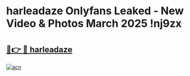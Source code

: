 # harleadaze Onlyfans Leaked - New Video & Photos March 2025 !nj9zx

# <h2><a href="https://fh2d86.iuczelnia.edu.pl?title=harleadaze&ref=nj9zx">🔗👉 🔴 harleadaze</a></h2>

[![acn](https://github.com/user-attachments/assets/0f9c940e-d8b0-45ae-aac7-cd30a18b3e1c)](https://fh2d86.iuczelnia.edu.pl?title=harleadaze&ref=nj9zx)


